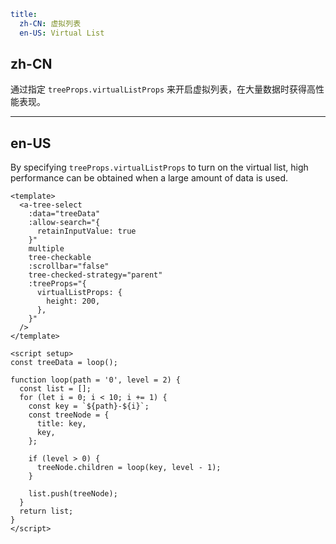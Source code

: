 ```yaml
title:
  zh-CN: 虚拟列表
  en-US: Virtual List
```

## zh-CN

通过指定 `treeProps.virtualListProps` 来开启虚拟列表，在大量数据时获得高性能表现。

---

## en-US

By specifying `treeProps.virtualListProps` to turn on the virtual list, high performance can be obtained when a large
amount of data is used.

```vue
<template>
  <a-tree-select
    :data="treeData"
    :allow-search="{
      retainInputValue: true
    }"
    multiple
    tree-checkable
    :scrollbar="false"
    tree-checked-strategy="parent"
    :treeProps="{
      virtualListProps: {
        height: 200,
      },
    }"
  />
</template>

<script setup>
const treeData = loop();

function loop(path = '0', level = 2) {
  const list = [];
  for (let i = 0; i < 10; i += 1) {
    const key = `${path}-${i}`;
    const treeNode = {
      title: key,
      key,
    };

    if (level > 0) {
      treeNode.children = loop(key, level - 1);
    }

    list.push(treeNode);
  }
  return list;
}
</script>
```
